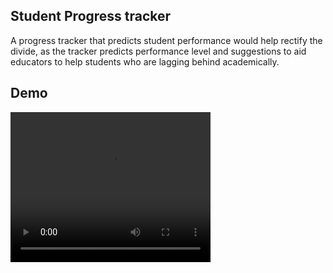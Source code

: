 ## Student Progress tracker

A progress tracker that predicts student performance would help rectify the divide, as the tracker predicts performance level and suggestions to aid educators to help students who are lagging behind academically.

## Demo 

<video width="320" height="240" controls>
  <source src="./assets/demo_video.mp4" type="video/mp4">
</video>